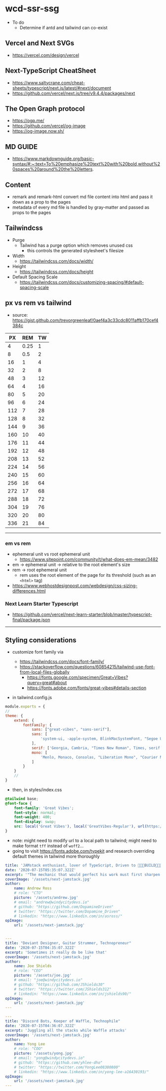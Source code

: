 # wcd-ssr-ssg
- To do
    - Determine if antd and tailwind can co-exist 
## Vercel and Next SVGs
- https://vercel.com/design/vercel

## Next-TypeScript CheatSheet
- https://www.saltycrane.com/cheat-sheets/typescript/next.js/latest/#next/document
- https://github.com/vercel/next.js/tree/v9.4.4/packages/next
## The Open Graph protocol
- https://ogp.me/
- https://github.com/vercel/og-image
- https://og-image.now.sh/

## MD GUIDE
- https://www.markdownguide.org/basic-syntax/#:~:text=To%20emphasize%20text%20with%20bold,without%20spaces%20around%20the%20letters.

## Content
- remark and remark-html convert md file content into html and pass it down as a prop to the pages
- metadata of every md file is handled by gray-matter and passed as props to the pages

## Tailwindcss
- Purge
    - Tailwind has a purge option which removes unused css
        - this controls the generated stylesheet's filesize 
- Width
    - https://tailwindcss.com/docs/width/
- Height
    - https://tailwindcss.com/docs/height
- Default Spacing Scale
    - https://tailwindcss.com/docs/customizing-spacing/#default-spacing-scale

## px vs rem vs tailwind
- source: https://gist.github.com/trevorgreenleaf/0aef4a3c33cdc8011affb170cef4384c

PX|REM|TW
|---|---|---|
4|0.25|1
8|0.5|2
16|1|4
32|2|8
48|3|12
64|4|16
80|5|20
96|6|24
112|7|28
128|8|32
144|9|36
160|10|40
176|11|44
192|12|48
208|13|52
224|14|56
240|15|60
256|16|64
272|17|68
288|18|72
304|19|76
320|20|80
336|21|84


---

### em vs rem
- ephemeral unit vs root ephemeral unit
    - https://www.sitepoint.com/community/t/what-does-em-mean/3482
- em &rarr; ephemeral unit &rarr; relative to the root element's size
- rem &rarr; root ephemeral unit
    - rem uses the root element of the page for its threshold (such as an `<html>` tag)
- https://www.webhostdesignpost.com/webdesign/css-sizing-differences.html


### Next Learn Starter Typescript
- https://github.com/vercel/next-learn-starter/blob/master/typescript-final/package.json


---
## Styling considerations 

- customize font family via 
    - https://tailwindcss.com/docs/font-family/
    - https://stackoverflow.com/questions/60854215/tailwind-use-font-from-local-files-globally
        - https://fonts.google.com/specimen/Great+Vibes?query=great#about
        - https://fonts.adobe.com/fonts/great-vibes#details-section

- in tailwind.config.js
```js
module.exports = {
//
theme: {
    extend: {
        fontFamily: {
            sans: ["great-vibes", "sans-serif"],
            sans: [
                'system-ui, -apple-system, BlinkMacSystemFont, "Segoe UI", Roboto, "Helvetica Neue", Arial, "Noto Sans", sans-serif, "Apple Color Emoji", "Segoe UI Emoji", "Segoe UI Symbol", "Noto Color Emoji'
            ],
            serif: ['Georgia, Cambria, "Times New Roman", Times, serif'],
            mono: [
                'Menlo, Monaco, Consolas, "Liberation Mono", "Courier New", monospace'
            ]
        }
    }
    //
}

```
- then, in styles/index.css
```css
@tailwind base;
@font-face {
    font-family: 'Great Vibes';
    font-style: normal;
    font-weight: 400;
    font-display: swap;
    src: local('Great Vibes'), local('GreatVibes-Regular'), url(https://fonts.gstatic.com/s/greatvibes/v7/RWmMoKWR9v4ksMfaWd_JN9XLiaQ6DQ.woff2) format('woff2');
}
```
- note: might need to modify url to a local path to tailwind; might need to make format `tff` instead of `woff2`...
- going to visit https://fonts.adobe.com/typekit and research overriding default themes in tailwind more thoroughly




```yml
title: 'JAMstack enthusiast, lover of TypeScript, Driven to 🐜🐜🐜BUILD🐜🐜🐜'
date: '2020-07-15T05:35:07.322Z'
excerpt: '"The mechanic that would perfect his work must first sharpen his tools." - Confucius'
coverImage: '/assets/next-jamstack.jpg' 
author:
	name: Andrew Ross
	# role: "CTO"
	picture: '/assets/andrew.jpg'
	# email: "andrew@windycitydevs.io"
	# github: "https://github.com/DopamineDriven"
	# twitter: "https://twitter.com/Dopamine_Driven"
	# linkedin: "https://www.linkedin.com/in/asross/"
opImage: 
	url: '/assets/next-jamstack.jpg'


---
title: "Deviant Designer, Guitar Strummer, Technopreneur"
date: '2020-07-15T04:35:07.322Z'
excerpt: 'Sometimes it really do be like that'
coverImage: '/assets/next-jamstack.jpg' 
author:
	name: Joe Shields
	# role: "CEO"
	picture: '/assets/joe.jpg'
	# email: "joe@windycitydevs.io"
	# github: "https://github.com/JShields30"
	# twitter: "https://twitter.com/JShields312"
	# linkedin: "https://www.linkedin.com/in/jshields90/"
opImage: 
	url: '/assets/next-jamstack.jpg'
---

---
title: "Discord Bots, Keeper of Waffle, Technophile"
date: '2020-07-15T04:36:07.322Z'
excerpt: 'Juggling all the stacks while Waffle attacks'
coverImage: '/assets/next-jamstack.jpg' 
author:
	name: Yong Lee
	# role: "COO"
	picture: '/assets/yong.jpg'
	# email: "yong@windycitydevs.io"
	# github: "https://github.com/yhlee-dho"
	# twitter: "https://twitter.com/YongLee08380800"
	# linkedin: "https://www.linkedin.com/in/yong-lee-a16430193/"
opImage: 
	url: '/assets/next-jamstack.jpg'
---
```